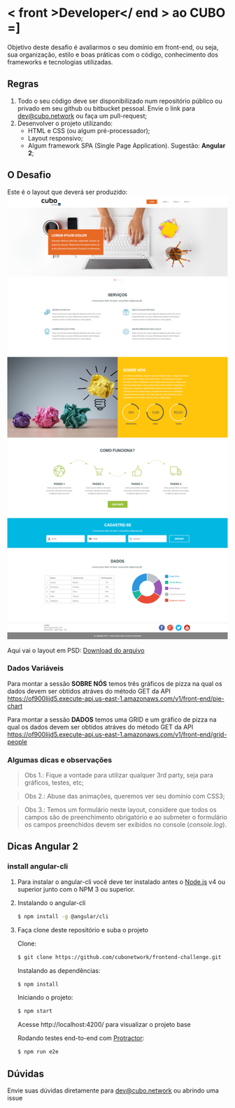 # < front >Developer</ end > ao CUBO =]

Objetivo deste desafio é avaliarmos o seu domínio em front-end, ou seja, sua organização, estilo e boas práticas com o código, conhecimento dos frameworks e tecnologias utilizadas.

## Regras

1. Todo o seu código deve ser disponibilizado num repositório público ou privado em seu github ou bitbucket pessoal. Envie o link para dev@cubo.network ou faça um pull-request;  
2. Desenvolver o projeto utilizando: 
    - HTML e CSS (ou algum pré-processador); 
    - Layout responsivo;
    - Algum framework SPA (Single Page Application). Sugestão: **Angular 2**;


## O Desafio

Este é o layout que deverá ser produzido:
![layout one page](layout-onepage.png)

Aqui vai o layout em PSD:
[Download do arquivo](layout-onepage.psd)

### Dados Variáveis
Para montar a sessão **SOBRE NÓS** temos três gráficos de pizza na qual os dados devem ser obtidos atráves do método GET da API
https://of900lijd5.execute-api.us-east-1.amazonaws.com/v1/front-end/pie-chart

Para montar a sessão **DADOS** temos uma GRID e um gráfico de pizza na qual os dados devem ser obtidos atráves do método GET da API
https://of900lijd5.execute-api.us-east-1.amazonaws.com/v1/front-end/grid-people

### Algumas dicas e observações
> Obs 1.: Fique a vontade para utilizar qualquer 3rd party, seja para gráficos, testes, etc;

> Obs 2.: Abuse das animações, queremos ver seu domínio com CSS3;

> Obs 3.: Temos um formulário neste layout, considere que todos os campos são de preenchimento obrigatório e ao submeter o formulário os campos preenchidos devem ser exibidos no console (_console.log_).


## Dicas Angular 2

### install angular-cli
1. Para instalar o angular-cli você deve ter instalado antes o [Node.js](https://nodejs.org/) v4 ou superior junto com o NPM 3 ou superior.

2. Instalando o angular-cli 
    ```sh
    $ npm install -g @angular/cli
    ```

3. Faça clone deste repositório e suba o projeto

    Clone: 
    ```sh
    $ git clone https://github.com/cubonetwork/frontend-challenge.git
    ```
    Instalando as dependências:
    ```sh
    $ npm install
    ```
    Iniciando o projeto:
    ```sh
    $ npm start
    ```
    Acesse http://localhost:4200/ para visualizar o projeto base

    Rodando testes end-to-end com [Protractor](http://www.protractortest.org/):
    ```sh
    $ npm run e2e
    ```

## Dúvidas
Envie suas dúvidas diretamente para dev@cubo.network ou abrindo uma issue
